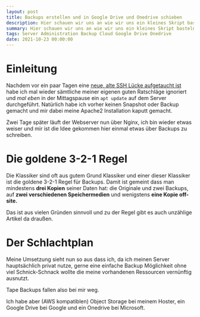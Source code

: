 ```yaml
---
layout: post
title: Backups erstellen und in Google Drive und Onedrive schieben
description: Hier schauen wir uns an wie wir uns ein kleines Skript basteln können um unsere Backups von Server oder PC nach Google Drive oder Onedrive zu schieben
summary: Hier schauen wir uns an wie wir uns ein kleines Skript basteln können um unsere Backups von Server oder PC nach Google Drive oder Onedrive zu schieben
tags: Server Administration Backup Cloud Google Drive Onedrive
date: 2021-10-23 00:00:00
---
```

# Einleitung

Nachdem vor ein paar Tagen eine [neue, alte SSH Lücke aufgetaucht ist](https://www.heise.de/news/RegreSSHion-Sicherheitsluecke-in-OpenSSH-gibt-geduldigen-Angreifern-Root-Rechte-9784976.html) habe ich mal wieder sämtliche meiner eigenen guten Ratschläge ignoriert und *mal eben* in der Mittagspause ein `apt update` auf dem Server durchgeführt. Natürlich habe ich vorher keinen Snapshot oder Backup gemacht und mir dabei meine Apache2 Installation kaputt gemacht.

Zwei Tage später läuft der Webserver nun über Nginx, ich bin wieder etwas weiser und mir ist die Idee gekommen hier einmal etwas über Backups zu schreiben.

# Die goldene 3-2-1 Regel

Die Klassiker sind oft aus gutem Grund Klassiker und einer dieser Klassiker ist die goldene 3-2-1 Regel für Backups. Damit ist gemeint dass man mindestens **drei Kopien** seiner Daten hat: die Originale und zwei Backups, auf **zwei verschiedenen Speichermedien** und wenigstens **eine Kopie off-site.**

Das ist aus vielen Gründen sinnvoll und zu der Regel gibt es auch unzählige Artikel da draußen. 

# Der Schlachtplan

Meine Umsetzung sieht nun so aus dass ich, da ich meinen Server hauptsächlich privat nutze, gerne eine einfache Backup Möglichkeit ohne viel Schnick-Schnack wollte die meine vorhandenen Ressourcen vernünftig ausnutzt. 

Tape Backups fallen also bei mir weg.

Ich habe aber (AWS kompatiblen) Object Storage bei meinem Hoster, ein Google Drive bei Google und ein Onedrive bei Microsoft. 

